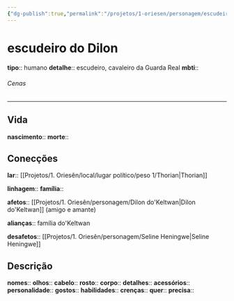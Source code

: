 ```yaml
---
{"dg-publish":true,"permalink":"/projetos/1-oriesen/personagem/escudeiro-do-dilon/"}
---
```



# escudeiro do Dilon
**tipo**:: humano
**detalhe**:: escudeiro, cavaleiro da Guarda Real
**mbti**:: 


###### Cenas



---
## Vida
**nascimento**:: 
**morte**:: 


## Conecções
**lar**:: [[Projetos/1. Oriesên/local/lugar político/peso 1/Thorian|Thorian]]

**linhagem**:: 
**família**:: 

**afetos**:: [[Projetos/1. Oriesên/personagem/Dilon do'Keltwan|Dilon do'Keltwan]] (amigo e amante)

**alianças**:: família do'Keltwan

**desafetos**:: [[Projetos/1. Oriesên/personagem/Seline Heningwe|Seline Heningwe]]


## Descrição
**nomes**:: 
**olhos**:: 
**cabelo**:: 
**rosto**:: 
**corpo**:: 
**detalhes**:: 
**acessórios**:: 
**personalidade**:: 
**gostos**:: 
**habilidades**:: 
**crenças**:: 
**quer**:: 
**precisa**:: 